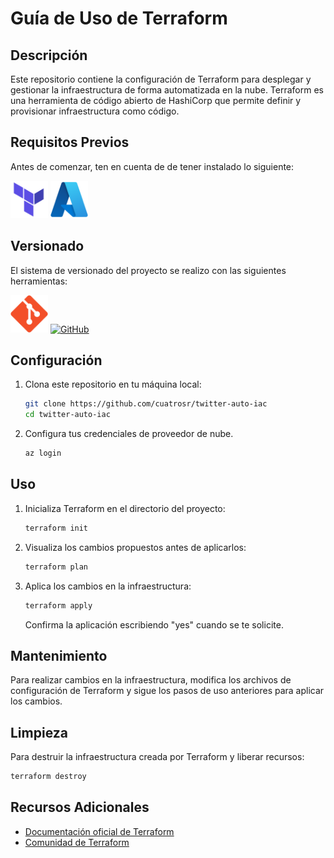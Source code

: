# Guía de Uso de Terraform

## Descripción

Este repositorio contiene la configuración de Terraform para desplegar y gestionar la infraestructura de forma automatizada en la nube. Terraform es una herramienta de código abierto de HashiCorp que permite definir y provisionar infraestructura como código.

## Requisitos Previos

Antes de comenzar, ten en cuenta de de tener instalado lo siguiente:

<div style="text-align: left">
    <p>
        <a href="https://www.terraform.io/downloads.html" target="_blank"> <img alt="Terraform" src="https://raw.githubusercontent.com/devicons/devicon/55609aa5bd817ff167afce0d965585c92040787a/icons/terraform/terraform-original.svg" height="60" width = "60"></a>
        <a href="https://learn.microsoft.com/es-es/cli/azure/install-azure-cli-windows" target="_blank"> <img alt="Azure CLI" src="https://raw.githubusercontent.com/devicons/devicon/55609aa5bd817ff167afce0d965585c92040787a/icons/azure/azure-original.svg" height="60" width = "60"></a>
    </p>
</div>

## Versionado

El sistema de versionado del proyecto se realizo con las siguientes herramientas:

<div style="text-align: left">
    <a href="https://git-scm.com/" target="_blank"> <img src="https://raw.githubusercontent.com/devicons/devicon/2ae2a900d2f041da66e950e4d48052658d850630/icons/git/git-original.svg" height="60" width = "60" alt="Git"></a>
    <a href="https://github.com/" target="_blank"> <img src="https://img.icons8.com/fluency-systems-filled/344/ffffff/github.png" height="60" width = "60" alt="GitHub"></a>
</div>

## Configuración

1. Clona este repositorio en tu máquina local:

   ```bash
   git clone https://github.com/cuatrosr/twitter-auto-iac
   cd twitter-auto-iac
   ```

2. Configura tus credenciales de proveedor de nube.

   ```bash
   az login
   ```

## Uso

1. Inicializa Terraform en el directorio del proyecto:

   ```bash
   terraform init
   ```

2. Visualiza los cambios propuestos antes de aplicarlos:

   ```bash
   terraform plan
   ```

3. Aplica los cambios en la infraestructura:

   ```bash
   terraform apply
   ```

   Confirma la aplicación escribiendo "yes" cuando se te solicite.

## Mantenimiento

Para realizar cambios en la infraestructura, modifica los archivos de configuración de Terraform y sigue los pasos de uso anteriores para aplicar los cambios.

## Limpieza

Para destruir la infraestructura creada por Terraform y liberar recursos:

```bash
terraform destroy
```

## Recursos Adicionales

- [Documentación oficial de Terraform](https://www.terraform.io/docs/index.html)
- [Comunidad de Terraform](https://www.terraform.io/community)
